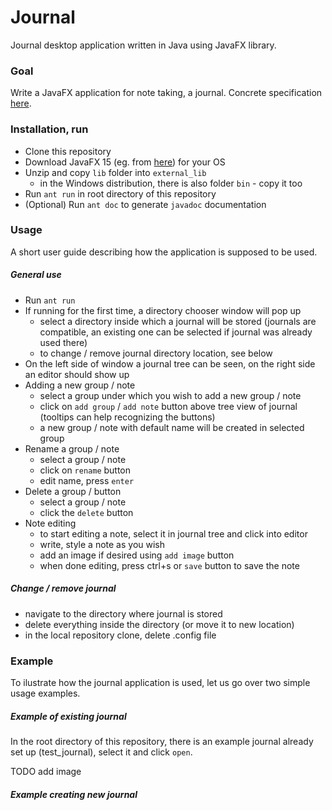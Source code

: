 # Journal
Journal desktop application written in Java using JavaFX library.

### Goal
Write a JavaFX application for note taking, a journal. Concrete specification [here](https://github.com/rumaak/journal/wiki/Task-specification).

### Installation, run
- Clone this repository
- Download JavaFX 15 (eg. from [here](https://gluonhq.com/products/javafx/)) for your OS
- Unzip and copy `lib` folder into `external_lib`
    - in the Windows distribution, there is also folder `bin` - copy it too
- Run `ant run` in root directory of this repository
- (Optional) Run `ant doc` to generate `javadoc` documentation

### Usage
A short user guide describing how the application is supposed to be used.

##### General use
- Run `ant run`
- If running for the first time, a directory chooser window will pop up
    - select a directory inside which a journal will be stored (journals are compatible, an existing one can be selected if journal was already used there)
    - to change / remove journal directory location, see below
- On the left side of window a journal tree can be seen, on the right side an editor should show up
- Adding a new group / note
    - select a group under which you wish to add a new group / note
    - click on `add group` / `add note` button above tree view of journal (tooltips can help recognizing the buttons)
    - a new group / note with default name will be created in selected group
- Rename a group / note
    - select a group / note
    - click on `rename` button
    - edit name, press `enter`
- Delete a group / button
    - select a group / note
    - click the `delete` button
- Note editing
    - to start editing a note, select it in journal tree and click into editor
    - write, style a note as you wish
    - add an image if desired using `add image` button
    - when done editing, press ctrl+s or `save` button to save the note

##### Change / remove journal
- navigate to the directory where journal is stored
- delete everything inside the directory (or move it to new location)
- in the local repository clone, delete .config file


### Example
To ilustrate how the journal application is used, let us go over two simple usage examples.

##### Example of existing journal
In the root directory of this repository, there is an example journal already set up (test_journal), select it and click `open`.

TODO add image




##### Example creating new journal
